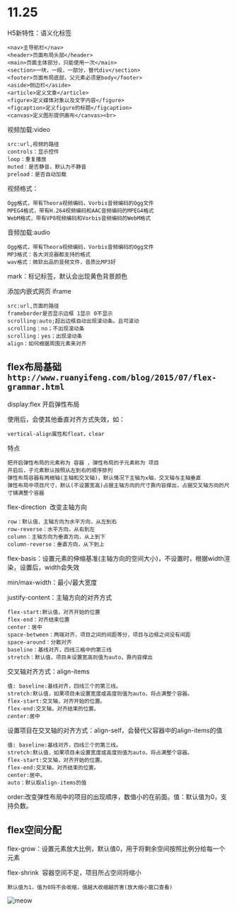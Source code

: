 # 11.25

H5新特性：语义化标签

    <nav>主导航栏</nav>
    <header>页面布局头部</header>
    <main>页面主体部分，只能使用一次</main>
    <section>一块，一段，一部分，替代div</section>
    <footer>页面布局底部，父元素必须是body</footer>
    <aside>侧边栏</aside>
    <article>定义文章</article>
    <figure>定义媒体对象以及文字内容</figure>
    <figcaption>定义figure的标题</figcaption>
    <canvas>定义图形提供画布</canvas><br>

视频加载:video

    src:url,视频的路径
    controls：显示控件
    loop：重复播放
    muted：是否静音，默认为不静音
    preload：是否自动加载 

视频格式：

    Ogg格式，带有Theora视频编码，Vorbis音频编码的Ogg文件
    MPEG4格式，带有H.264视频编码和AAC音频编码的MPEG4格式
    WebM格式，带有VP8视频编码和Vorbis音频编码的WebM格式

音频加载:audio

    Ogg格式，带有Theora视频编码，Vorbis音频编码的Ogg文件
    MP3格式：各大浏览器都支持的格式
    wav格式：微软出品的音频文件，音质比MP3好

mark：标记标签，默认会出现黄色背景颜色

添加内嵌式网页 iframe

    src:url,页面的路径 
    frameborder是否显示边框 1显示 0不显示
    scrolling:auto;超出边框自动出现滚动条。且可滚动
    scrolling：no；不出现滚动条
    scrolling：yes；出现滚动条
    align：如何根据周围元素来对齐  

## flex布局基础`http://www.ruanyifeng.com/blog/2015/07/flex-grammar.html`

display:flex&nbsp;开启弹性布局

使用后，会使其他垂直对齐方式失效，如：

    vertical-align属性和float，clear

特点

    把开启弹性布局的元素称为 容器 ，弹性布局的子元素称为 项目 
    开启后，子元素默认按照从左到右的顺序排列
    弹性布局容器有两根轴(主轴和交叉轴)，默认情况下主轴为x轴，交叉轴与主轴垂直
    弹性布局中项目尺寸，默认(不设置宽高)占据主轴方向的尺寸靠内容撑出，占据交叉轴方向的尺寸铺满整个容器

flex-direction&nbsp;&nbsp;改变主轴方向

    row：默认值，主轴方向为水平方向，从左到右
    row-reverse：水平方向，从右到左
    column：主轴方向为垂直方向，从上到下
    column-reverse：垂直方向，从下到上

flex-basis：设置元素的伸缩基准(主轴方向的空间大小)，不设置时，根据width渲染，设置后，width会失效

min/max-width：最小/最大宽度

justify-content：主轴方向的对齐方式

    flex-start:默认值，对齐开始的位置
    flex-end：对齐结束位置
    center：居中
    space-between：两端对齐，项目之间的间距等分，项目与边框之间没有间距
    space-around：分散对齐
    baseline：基线对齐，四线三格中的第三线
    stretch：默认值，项目未设置宽高则值为auto，靠内容撑出

交叉轴对齐方式：align-items

    值: baseline:基线对齐，四线三个的第三线。
    stretch:默认值，如果项目未设置宽度或高度则值为auto，将占满整个容器。
    flex-start:交叉轴，对齐开始的位置。
    flex-end:交叉轴，对齐结束的位置。
    center:居中

设置项目在交叉轴的对齐方式：align-self，会替代父容器中的align-items的值

    值: baseline:基线对齐，四线三个的第三线。
    stretch:默认值，如果项目未设置宽度或高度则值为auto，将占满整个容器。
    flex-start:交叉轴，对齐开始的位置。
    flex-end:交叉轴，对齐结束的位置。
    center:居中。
    auto：默认取align-items的值

order:改变弹性布局中的项目的出现顺序，数值小的在前面。值：默认值为0，支持负数。

## flex空间分配

flex-grow：设置元素放大比例，默认值0，用于将剩余空间按照比例分给每一个元素

flex-shrink&nbsp;&nbsp;容器空间不足，项目所占空间将缩小

    默认值为1，值为0将不会收缩，值越大收缩越厉害(放大缩小窗口查看)

![meow](https://cdn.jsdelivr.net/gh/ssschnappi/note/img/master/meow.jpg)
